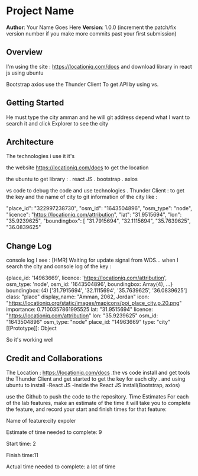 # Project Name

**Author**: Your Name Goes Here
**Version**: 1.0.0 (increment the patch/fix version number if you make more commits past your first submission)

## Overview
I'm using the site : https://locationiq.com/docs and download library in react js using ubuntu

Bootstrap
axios
use the Thunder Client To get API by using vs.



## Getting Started
He must type the city amman and he will git address depend what I want to search it and click Explorer to see the city



## Architecture

The technologies i use it it's

the website https://locationiq.com/docs to get the location

the ubuntu to get library : . react JS . bootstrap . axios

vs code to debug the code and use technologies . Thunder Client : to get the key and the name of city to git information of the city like :

"place_id": "322997238730", "osm_id": "1643504896", "osm_type": "node", "licence": "https://locationiq.com/attribution", "lat": "31.9515694", "lon": "35.9239625", "boundingbox": [ "31.7915694", "32.1115694", "35.7639625", "36.0839625"




## Change Log
 console log I see : [HMR] Waiting for update signal from WDS... when I search the city and console log of the key :

{place_id: '14963669', licence: 'https://locationiq.com/attribution', osm_type: 'node', osm_id: '1643504896', boundingbox: Array(4), …} boundingbox: (4) ['31.7915694', '32.1115694', '35.7639625', '36.0839625'] class: "place" display_name: "Amman, 2062, Jordan" icon: "https://locationiq.org/static/images/mapicons/poi_place_city.p.20.png" importance: 0.7100357861995525 lat: "31.9515694" licence: "https://locationiq.com/attribution" lon: "35.9239625" osm_id: "1643504896" osm_type: "node" place_id: "14963669" type: "city" [[Prototype]]: Object

So it's working well




## Credit and Collaborations

The Location : https://locationiq.com/docs .the vs code install and get tools the Thunder Client and get started to get the key for each city . and using ubuntu to install -React JS -inside the React JS install(Bootstrap, axios)

use the Github to push the code to the repository.
Time Estimates For each of the lab features, make an estimate of the time it will take you to complete the feature, and record your start and finish times for that feature:





Name of feature:city expoler

Estimate of time needed to complete: 9

Start time: 2

Finish time:11

Actual time needed to complete: a lot of time